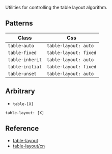 Utilities for controlling the table layout algorithm.

## Patterns

| Class           | Css                   | 
|-----------------|-----------------------| 
| `table-auto`    | `table-layout: auto`  |
| `table-fixed`   | `table-layout: fixed` |
| `table-inherit` | `table-layout: auto`  |
| `table-initial` | `table-layout: fixed` |
| `table-unset`   | `table-layout: auto`  |

## Arbitrary

- `table-[X]`

```shell
table-layout: [X]
```

## Reference

- [table-layout](https://tailwindcss.com/docs/table-layout)
- [table-layout/cn](https://tailwindcss.cn/docs/table-layout)